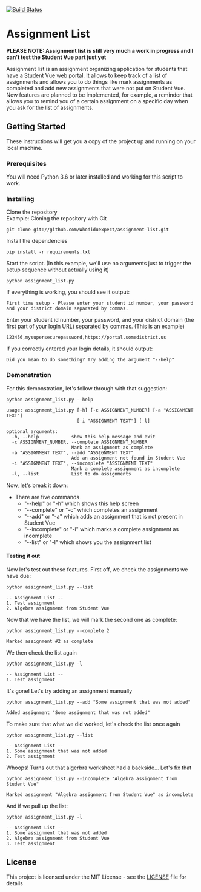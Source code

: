 [![Build Status](https://travis-ci.org/Whodiduexpect/assignment-list.svg?branch=master)](https://travis-ci.org/Whodiduexpect/assignment-list)
# Assignment List
**PLEASE NOTE: Assignment list is still very much a work in progress and I can't test the Student Vue part just yet**

Assignment list is an assignment organizing application for students that have a Student Vue web portal. It allows to keep track of a list of assignments and allows you to do things like mark assignments as completed and add new assignments that were not put on Student Vue. New features are planned to be implemented, for example, a reminder that allows you to remind you of a certain assignment on a specific day when you ask for the list of assignments.

## Getting Started

These instructions will get you a copy of the project up and running on your local machine.

### Prerequisites

You will need Python 3.6 or later installed and working for this script to work.

### Installing

Clone the repository<br>
Example: Cloning the repository with Git
```
git clone git://github.com/Whodiduexpect/assignment-list.git
```

Install the dependencies

```
pip install -r requirements.txt
```

Start the script. (In this example, we'll use no arguments just to trigger the setup sequence without actually using it)

```
python assignment_list.py
```

If everything is working, you should see it output:
```
First time setup - Please enter your student id number, your password and your district domain separated by commas.
```
Enter your student id number, your password, and your district domain (the first part of your login URL) separated by commas.
(This is an example)
```
123456,mysupersecurepassword,https://portal.somedistrict.us
```
If you correctly entered your login details, it should output:
```
Did you mean to do something? Try adding the argument "--help"
```
### Demonstration
For this demonstration, let's follow through with that suggestion:
```
python assignment_list.py --help
```
```
usage: assignment_list.py [-h] [-c ASSIGNMENT_NUMBER] [-a "ASSIGNMENT TEXT"]
                          [-i "ASSIGNMENT TEXT"] [-l]

optional arguments:
  -h, --help            show this help message and exit
  -c ASSIGNMENT_NUMBER, --complete ASSIGNMENT_NUMBER
                        Mark an assignment as complete
  -a "ASSIGNMENT TEXT", --add "ASSIGNMENT TEXT"
                        Add an assignment not found in Student Vue
  -i "ASSIGNMENT TEXT", --incomplete "ASSIGNMENT TEXT"
                        Mark a complete assignment as incomplete
  -l, --list            List to do assignments
```
Now, let's break it down:
* There are five commands
    - "--help" or "-h" which shows this help screen
    - "--complete" or "-c" which completes an assignment
    - "--add" or "-a" which adds an assignment that is not present in Student Vue
    - "--incomplete" or "-i" which marks a complete assignment as incomplete
    - "--list" or "-l" which shows you the assignment list
#### Testing it out
Now let's test out these features.
First off, we check the assignments we have due:
```
python assignment_list.py --list
```
```
-- Assignment List --
1. Test assignment
2. Algebra assignment from Student Vue
```
Now that we have the list, we will mark the second one as complete:
```
python assignment_list.py --complete 2
```
```
Marked assignment #2 as complete
```
We then check the list again
```
python assignment_list.py -l
```
```
-- Assignment List --
1. Test assignment
```
It's gone! Let's try adding an assignment manually
```
python assignment_list.py --add "Some assignment that was not added"
```
```
Added assignment "Some assignment that was not added"
```
To make sure that what we did worked, let's check the list once again
```
python assignment_list.py --list
```
```
-- Assignment List --
1. Some assignment that was not added
2. Test assignment
```
Whoops! Turns out that algerbra worksheet had a backside... Let's fix that
```
python assignment_list.py --incomplete "Algebra assignment from Student Vue"
```
```
Marked assignment "Algebra assignment from Student Vue" as incomplete
```
And if we pull up the list:
```
python assignment_list.py -l
```
```
-- Assignment List --
1. Some assignment that was not added
2. Algebra assignment from Student Vue
3. Test assignment
```

## License

This project is licensed under the MIT License - see the [LICENSE](LICENSE) file for details
